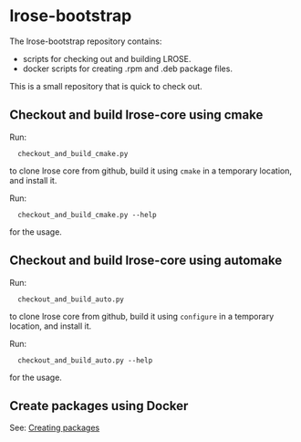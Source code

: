 # lrose-bootstrap

The lrose-bootstrap repository contains:

* scripts for checking out and building LROSE.
* docker scripts for creating .rpm and .deb package files. 

This is a small repository that is quick to check out.

## Checkout and build lrose-core using cmake

Run:

```
  checkout_and_build_cmake.py
```

to clone lrose core from github, build it using ```cmake``` in a temporary location, and install it.

Run:

```
  checkout_and_build_cmake.py --help
```

for the usage.

## Checkout and build lrose-core using automake

Run:

```
  checkout_and_build_auto.py
```

to clone lrose core from github, build it using ```configure``` in a temporary location, and install it.

Run:

```
  checkout_and_build_auto.py --help
```

for the usage.

## Create packages using Docker

See: [Creating packages](./docker/README.md)

